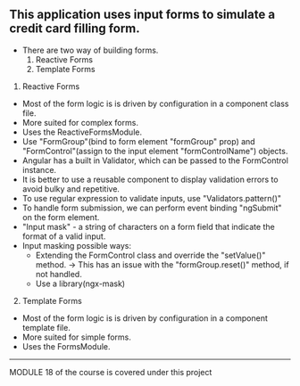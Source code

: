 This application uses input forms to simulate a credit card filling form.
----------------------------------------------------------
- There are two way of building forms. 
  1. Reactive Forms
  2. Template Forms
  
1. Reactive Forms

- Most of the form logic is is driven by configuration in a component class file.
- More suited for complex forms.
- Uses the ReactiveFormsModule.
- Use "FormGroup"(bind to form element "formGroup" prop) and "FormControl"(assign to the input element "formControlName") objects.
- Angular has a built in Validator, which can be passed to the FormControl instance.
- It is better to use a reusable component to display validation errors to avoid bulky and repetitive.
- To use regular expression to validate inputs, use "Validators.pattern()"
- To handle form submission, we can perform event binding "ngSubmit" on the form element.
- "Input mask" - a string of characters on a form field that indicate the format of a valid input.
- Input masking possible ways: 
  - Extending the FormControl class and override the "setValue()" method.
     -> This has an issue with the "formGroup.reset()" method, if not handled.
  - Use a library(ngx-mask)
  
   
2. Template Forms

- Most of the form logic is is driven by configuration in a component template file.
- More suited for simple forms.
- Uses the FormsModule.



  
----------------------------------------------------------
MODULE 18 of the course is covered under this project

